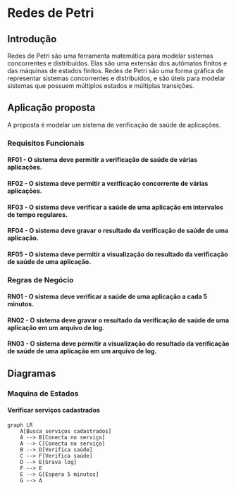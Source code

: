 # Redes de Petri

## Introdução

Redes de Petri são uma ferramenta matemática para modelar sistemas concorrentes e distribuídos. Elas são uma extensão dos autômatos finitos e das máquinas de estados finitos. Redes de Petri são uma forma gráfica de representar sistemas concorrentes e distribuídos, e são úteis para modelar sistemas que possuem múltiplos estados e múltiplas transições.

## Aplicação proposta

A proposta é modelar um sistema de verificação de saúde de aplicações.

### Requisitos Funcionais

#### RF01 - O sistema deve permitir a verificação de saúde de várias aplicações.
#### RF02 - O sistema deve permitir a verificação concorrente de várias aplicações.
#### RF03 - O sistema deve verificar a saúde de uma aplicação em intervalos de tempo regulares.
#### RF04 - O sistema deve gravar o resultado da verificação de saúde de uma aplicação.
#### RF05 - O sistema deve permitir a visualização do resultado da verificação de saúde de uma aplicação.

### Regras de Negócio

#### RN01 - O sistema deve verificar a saúde de uma aplicação a cada 5 minutos.
#### RN02 - O sistema deve gravar o resultado da verificação de saúde de uma aplicação em um arquivo de log.
#### RN03 - O sistema deve permitir a visualização do resultado da verificação de saúde de uma aplicação em um arquivo de log.

## Diagramas

### Maquina de Estados

#### Verificar serviços cadastrados

```mermaid
graph LR
    A[Busca serviços cadastrados]
    A --> B[Conecta no serviço]
    A --> C[Conecta no serviço]
    B --> D[Verifica saúde]
    C --> F[Verifica saúde]
    D --> E[Grava log]
    F --> E
    E --> G[Espera 5 minutos]
    G --> A
```